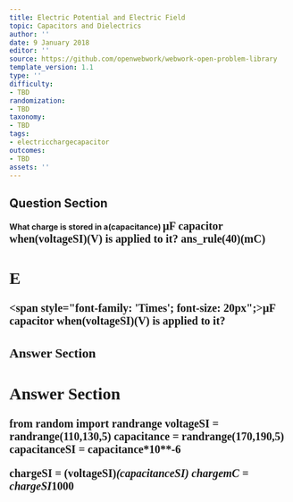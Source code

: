 ```yaml
---
title: Electric Potential and Electric Field
topic: Capacitors and Dielectrics
author: ''
date: 9 January 2018
editor: ''
source: https://github.com/openwebwork/webwork-open-problem-library
template_version: 1.1
type: ''
difficulty:
- TBD
randomization:
- TBD
taxonomy:
- TBD
tags:
- electricchargecapacitor
outcomes:
- TBD
assets: ''
---
```


## Question Section 

<b>
What charge is stored in a(capacitance) <span style="font-family: 'Times'; font-size: 20px";>&mu;F<span> capacitor when(voltageSI)(V) is applied to it?
ans_rule(40)(mC)

## E
<span style="font-family: 'Times'; font-size: 20px";>&mu;F<span> capacitor when(voltageSI)(V) is applied to it?
### Answer Section


## Answer Section

from random import randrange
voltageSI = randrange(110,130,5)
capacitance = randrange(170,190,5)
capacitanceSI = capacitance*10**-6

chargeSI = (voltageSI)*(capacitanceSI)
chargemC = chargeSI*1000